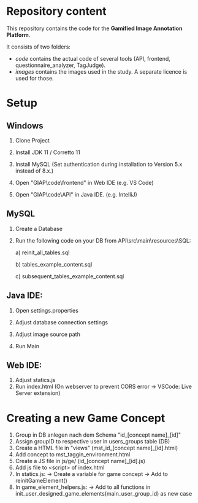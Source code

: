 # Repository content
This repository contains the code for the **Gamified Image Annotation Platform**.

It consists of two folders:
* *code* contains the actual code of several tools (API, frontend, questionnaire_analyzer, TagJudge).
* *images* contains the images used in the study. A separate licence is used for those.



# Setup

## Windows
 1. Clone Project

 2. Install JDK 11 / Corretto 11

 3. Install MySQL (Set authentication during installation to Version 5.x instead of 8.x.)

 4. Open "GIAP\code\frontend\" in Web IDE (e.g. VS Code)

 5. Open "GIAP\code\API\" in Java IDE. (e.g. IntelliJ)


## MySQL

 1. Create a Database

 2. Run the following code on your DB from API\src\main\resources\SQL:

    a) reinit_all_tables.sql

    b) tables_example_content.sql

    c) subsequent_tables_example_content.sql

## Java IDE:
1. Open settings.properties

2. Adjust database connection settings

3. Adjust image source path

4. Run Main


## Web IDE:

1. Adjust statics.js
2. Run index.html (On webserver to prevent CORS error -> VSCode: Live Server extension)





# Creating a new Game Concept

1. Group in DB anlegen nach dem Schema "id\_[concept name]_[id]"
2. Assign groupID to respective user in users_groups table (DB)
3. Create a HTML file in "views" (mst_id\_[concept name]_[id].html)
4. Add concept to mst_taggin_environment.html
5. Create a JS file in js/ge/ (id\_[concept name]_[id].js) 
6. Add js file to \<script> of index.html
7. In statics.js: 
   -> Create a variable for game concept
   -> Add to reinitGameElement()
8. In game_element_helpers.js: 
  -> Add to all functions in init_user_designed_game_elements(main_user_group_id) as new case
